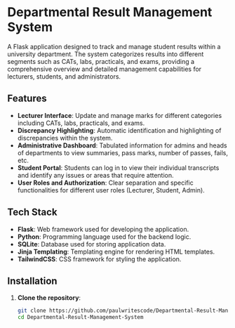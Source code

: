 # Departmental Result Management System

A Flask application designed to track and manage student results within a university department. The system categorizes results into different segments such as CATs, labs, practicals, and exams, providing a comprehensive overview and detailed management capabilities for lecturers, students, and administrators.

## Features

- **Lecturer Interface**: Update and manage marks for different categories including CATs, labs, practicals, and exams.
- **Discrepancy Highlighting**: Automatic identification and highlighting of discrepancies within the system.
- **Administrative Dashboard**: Tabulated information for admins and heads of departments to view summaries, pass marks, number of passes, fails, etc.
- **Student Portal**: Students can log in to view their individual transcripts and identify any issues or areas that require attention.
- **User Roles and Authorization**: Clear separation and specific functionalities for different user roles (Lecturer, Student, Admin).

## Tech Stack

- **Flask**: Web framework used for developing the application.
- **Python**: Programming language used for the backend logic.
- **SQLite**: Database used for storing application data.
- **Jinja Templating**: Templating engine for rendering HTML templates.
- **TailwindCSS**: CSS framework for styling the application.

## Installation

1. **Clone the repository**:
   ```bash
   git clone https://github.com/paulwritescode/Departmental-Result-Management-System.git
   cd Departmental-Result-Management-System
